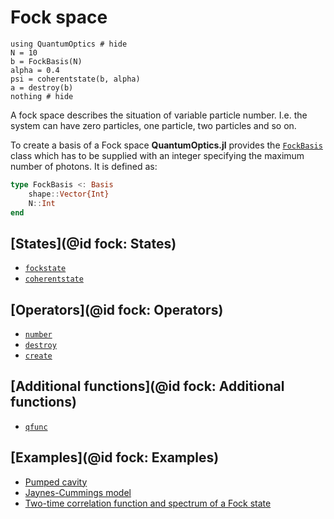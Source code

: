 # Fock space

```@example
using QuantumOptics # hide
N = 10
b = FockBasis(N)
alpha = 0.4
psi = coherentstate(b, alpha)
a = destroy(b)
nothing # hide
```

A fock space describes the situation of variable particle number. I.e. the system can have zero particles, one particle, two particles and so on.

To create a basis of a Fock space **QuantumOptics.jl** provides the [`FockBasis`](@ref) class which has to be supplied with an integer specifying the maximum number of photons. It is defined as:

```julia
type FockBasis <: Basis
    shape::Vector{Int}
    N::Int
end
```

## [States](@id fock: States)

* [`fockstate`](@ref)
* [`coherentstate`](@ref)


## [Operators](@id fock: Operators)

* [`number`](@ref)
* [`destroy`](@ref)
* [`create`](@ref)


## [Additional functions](@id fock: Additional functions)

* [`qfunc`](@ref)


## [Examples](@id fock: Examples)

* [Pumped cavity](@ref)
* [Jaynes-Cummings model](@ref)
* [Two-time correlation function and spectrum of a Fock state](@ref)
